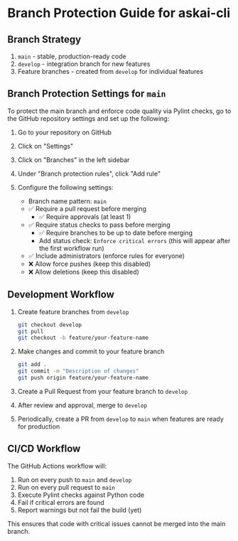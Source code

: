 # Branch Protection Guide for askai-cli

## Branch Strategy

1. `main` - stable, production-ready code
2. `develop` - integration branch for new features
3. Feature branches - created from `develop` for individual features

## Branch Protection Settings for `main`

To protect the main branch and enforce code quality via Pylint checks, go to the GitHub repository settings and set up the following:

1. Go to your repository on GitHub
2. Click on "Settings"
3. Click on "Branches" in the left sidebar
4. Under "Branch protection rules", click "Add rule"
5. Configure the following settings:

   - Branch name pattern: `main`
   - ✅ Require a pull request before merging
     - ✅ Require approvals (at least 1)
   - ✅ Require status checks to pass before merging
     - ✅ Require branches to be up to date before merging
     - Add status check: `Enforce critical errors` (this will appear after the first workflow run)
   - ✅ Include administrators (enforce rules for everyone)
   - ❌ Allow force pushes (keep this disabled)
   - ❌ Allow deletions (keep this disabled)

## Development Workflow

1. Create feature branches from `develop`
   ```bash
   git checkout develop
   git pull
   git checkout -b feature/your-feature-name
   ```

2. Make changes and commit to your feature branch
   ```bash
   git add .
   git commit -m "Description of changes"
   git push origin feature/your-feature-name
   ```

3. Create a Pull Request from your feature branch to `develop`

4. After review and approval, merge to `develop`

5. Periodically, create a PR from `develop` to `main` when features are ready for production

## CI/CD Workflow

The GitHub Actions workflow will:
1. Run on every push to `main` and `develop`
2. Run on every pull request to `main`
3. Execute Pylint checks against Python code
4. Fail if critical errors are found
5. Report warnings but not fail the build (yet)

This ensures that code with critical issues cannot be merged into the main branch.
